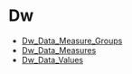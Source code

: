 ﻿# Dw

* [Dw_Data_Measure_Groups](Dw_Data_Measure_Groups.md)
* [Dw_Data_Measures](Dw_Data_Measures.md)
* [Dw_Data_Values](Dw_Data_Values.md)

